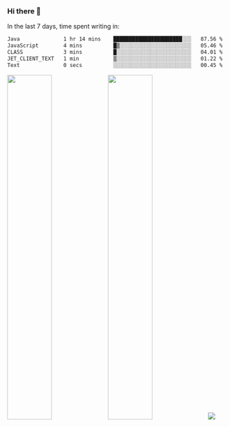 ### Hi there 👋

In the last 7 days, time spent writing in:

<!--START_SECTION:waka-->

```txt
Java              1 hr 14 mins    ██████████████████████░░░   87.56 %
JavaScript        4 mins          █▒░░░░░░░░░░░░░░░░░░░░░░░   05.46 %
CLASS             3 mins          █░░░░░░░░░░░░░░░░░░░░░░░░   04.01 %
JET_CLIENT_TEXT   1 min           ▒░░░░░░░░░░░░░░░░░░░░░░░░   01.22 %
Text              0 secs          ░░░░░░░░░░░░░░░░░░░░░░░░░   00.45 %
```

<!--END_SECTION:waka-->

<img src="https://wakatime.com/share/@jimtje/5d0c92de-08f8-4a72-8f2f-6a9693d1e318.svg" width=45% height=45%> <img src="https://wakatime.com/share/@jimtje/501498ae-bda5-4da7-a89d-b40bcdd5556d.svg" width=45% height=45%>
![](https://hit.yhype.me/github/profile?user_id=43537315)
